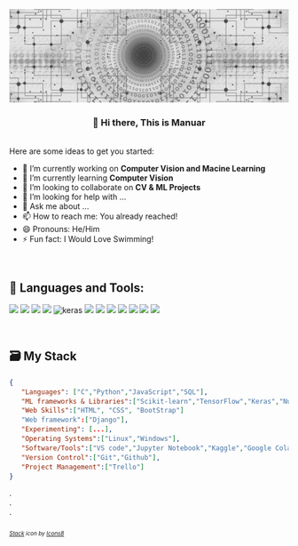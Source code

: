 <!-- ### Hi there 👋 


<picture>
  <source media="(prefers-color-scheme: dark)" srcset="https://github.com/MdMonoar/MdMonoar/main/github_profile_banner_web-3706563_1920.jpg">
  <source media="(prefers-color-scheme: light)" srcset="https://github.com/MdMonoar/MdMonoar/main/github_profile_banner_web-3706563_1920.jpg">
  <img alt="Shows an illustrated sun in light mode and a moon with stars in dark mode." src="https://github.com/MdMonoar/MdMonoar/main/github_profile_banner_web-3706563_1920.jpg">
</picture>
-->
<div align='center'> <img src="github_profile_banner_web-3706563_1920.jpg"> </div>

<div align="center"><h3>👋 Hi there, This is Manuar</h3></div>

<!--
**MdMonoar/MdMonoar** is a ✨ _special_ ✨ repository because its `README.md` (this file) appears on your GitHub profile.
-->
<br>
Here are some ideas to get you started:

- 🔭 I’m currently working on **Computer Vision and Macine Learning**
- 🌱 I’m currently learning **Computer Vision**
- 👯 I’m looking to collaborate on **CV & ML Projects**
- 🤔 I’m looking for help with ...
- 💬 Ask me about ...
- 📫 How to reach me: You already reached!
- 😄 Pronouns: He/Him
- ⚡ Fun fact: I Would Love Swimming!

<br>

## 🚀 Languages and Tools:

<p align="left"> 
    <img src="https://skillicons.dev/icons?i=c,python,javascript"/>
    <img src="https://img.icons8.com/color/48/000000/sql.png"/>
    <img src="https://upload.wikimedia.org/wikipedia/commons/thumb/0/05/Scikit_learn_logo_small.svg/42px-Scikit_learn_logo_small.svg.png"/>
    <img src="https://img.icons8.com/color/48/000000/tensorflow.png"/> 
    <img width="48" height="48" src="https://img.icons8.com/material-sharp/48/000000/keras.png" alt="keras"/>
    <img src="https://img.icons8.com/color/48/000000/numpy.png"/>
    <img src="https://upload.wikimedia.org/wikipedia/commons/thumb/2/22/Pandas_mark.svg/42px-Pandas_mark.svg.png"/>
    <img src="https://upload.wikimedia.org/wikipedia/commons/thumb/3/32/OpenCV_Logo_with_text_svg_version.svg/32px-OpenCV_Logo_with_text_svg_version.svg.png"/>
    <img src="https://skillicons.dev/icons?i=django,html,css,bootstrap,vscode"/>
    <img src="https://skillicons.dev/icons?i=git,github"/>
    <img src="https://img.icons8.com/color/48/000000/linux--v2.png"/>  
    <img src="https://upload.wikimedia.org/wikipedia/commons/thumb/b/b5/Former_Ubuntu_logo.svg/40px-Former_Ubuntu_logo.svg.png"/>
</p>

<br>

## 🗃 My Stack

```json
{
   "Languages": ["C","Python","JavaScript","SQL"],
   "ML frameworks & Libraries":["Scikit-learn","TensorFlow","Keras","Numpy","Pandas","Matplotlib","OpenCV"],
   "Web Skills":["HTML", "CSS", "BootStrap"]
   "Web framework":["Django"],
   "Experimenting": [...],
   "Operating Systems":["Linux","Windows"],
   "Software/Tools":["VS code","Jupyter Notebook","Kaggle","Google Colab"],
   "Version Control":["Git","Github"],
   "Project Management":["Trello"]
}
```
.
<br>
.
<br>
.
<br>

###### <font size='1'> <a href="https://icons8.com/icon/etDbnblI8gxb/stack">Stack</a> icon by <a href="https://icons8.com">Icons8</a> </font>
